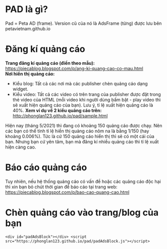 # PAD là gì?
Pad = Peta AD (frame). Version cũ của nó là AdsFrame (từng) được lưu bên petavietnam.github.io

# Đăng kí quảng cáo
<b>Trang đăng kí quảng cáo (điền theo mẫu):</b> https://piecablog.blogspot.com/p/ang-ki-quang-cao-co-mau.html <br/>
<b>Nơi hiển thị quảng cáo:</b>
- Kiểu blog: Tất cả các nơi mà các publisher chèn quảng cáo dạng widget.
- Kiểu video: Tất cả các video có trên trang của publisher được đặt trong thẻ video của HTML (mỗi video khi người dùng bấm bật - play video thì sẽ xuất hiện quảng cáo của bạn). Lưu ý, tỉ lệ xuất hiện quảng cáo là 40%.
<b>Xem ví dụ về 2 kiểu quảng cáo trên:</b> http://phonglan123.github.io/pad/sample.html

Hiện nay (tháng 5/2021) thì đang có khoảng 150 quảng cáo được chạy. Nên các bạn có thể tính tỉ lệ hiển thị quảng cáo nôm na là bằng 1/150 (hay khoảng 0.006%). Tức là cứ 150 quảng cáo hiển thị thì sẽ có một cái của bạn. Nhưng bạn cứ yên tâm, bạn mà đăng kí nhiều quảng cáo thì tỉ lệ xuất hiện càng cao.

# Báo cáo quảng cáo
Tuy nhiên, nếu hệ thống quảng cáo có vấn đề hoặc các quảng cáo độc hại thì xin bạn bỏ chút thời gian để báo cáo tại trang web: https://piecablog.blogspot.com/p/bao-cao-quang-cao.html

# Chèn quảng cáo vào trang/blog của bạn
```
<div id="padAdsBlock"></div> <script src="https://phonglan123.github.io/pad/padAdsBlock.js"></script>
```

